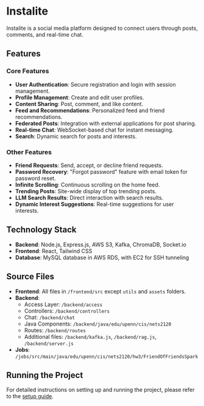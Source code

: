 # Instalite

Instalite is a social media platform designed to connect users through posts, comments, and real-time chat.

## Features

### Core Features
- **User Authentication**: Secure registration and login with session management.
- **Profile Management**: Create and edit user profiles.
- **Content Sharing**: Post, comment, and like content.
- **Feed and Recommendations**: Personalized feed and friend recommendations.
- **Federated Posts**: Integration with external applications for post sharing.
- **Real-time Chat**: WebSocket-based chat for instant messaging.
- **Search**: Dynamic search for posts and interests.

### Other Features
- **Friend Requests**: Send, accept, or decline friend requests.
- **Password Recovery**: "Forgot password" feature with email token for password reset.
- **Infinite Scrolling**: Continuous scrolling on the home feed.
- **Trending Posts**: Site-wide display of top trending posts.
- **LLM Search Results**: Direct interaction with search results.
- **Dynamic Interest Suggestions**: Real-time suggestions for user interests.

## Technology Stack

- **Backend**: Node.js, Express.js, AWS S3, Kafka, ChromaDB, Socket.io
- **Frontend**: React, Tailwind CSS
- **Database**: MySQL database in AWS RDS, with EC2 for SSH tunneling

## Source Files

- **Frontend**: All files in `/frontend/src` except `utils` and `assets` folders.
- **Backend**: 
  - Access Layer: `/backend/access`
  - Controllers: `/backend/controllers`
  - Chat: `/backend/chat`
  - Java Components: `/backend/java/edu/upenn/cis/nets2120`
  - Routes: `/backend/routes`
  - Additional files: `/backend/kafka.js`, `/backend/rag.js`, `/backend/server.js`
- **Jobs**: `/jobs/src/main/java/edu/upenn/cis/nets2120/hw3/FriendOfFriendsSpark`

## Running the Project

For detailed instructions on setting up and running the project, please refer to the [setup guide](https://docs.google.com/document/d/1B52ENyDP7s83Ol720d1F9sDJc5rxsPBhvCvX5Ikj77s/edit?usp=sharing).

